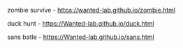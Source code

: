 zombie survive - https://wanted-lab.github.io/zombie.html

duck hunt - https://Wanted-lab.github.io/duck.html

sans batle - https://Wanted-lab.github.io/sans.html
